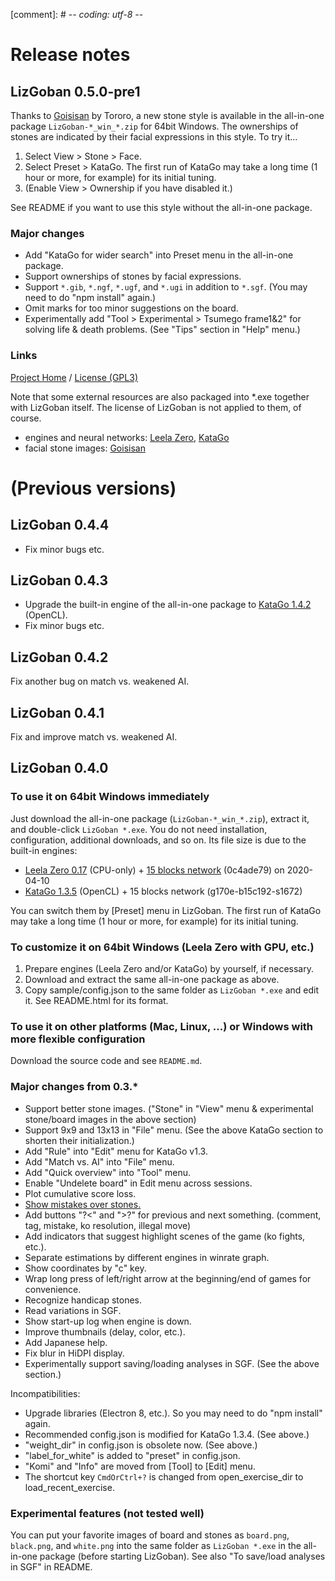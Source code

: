 [comment]: # -*- coding: utf-8 -*-

# Release notes

## LizGoban 0.5.0-pre1

Thanks to [Goisisan](https://www.asahi-net.or.jp/~hk6t-itu/igo/goisisan.html) by Tororo, a new stone style is available in the all-in-one package `LizGoban-*_win_*.zip` for 64bit Windows. The ownerships of stones are indicated by their facial expressions in this style. To try it...

1. Select View > Stone > Face.
2. Select Preset > KataGo. The first run of KataGo may take a long time (1 hour or more, for example) for its initial tuning.
3. (Enable View > Ownership if you have disabled it.)

See README if you want to use this style without the all-in-one package.

### Major changes

* Add "KataGo for wider search" into Preset menu in the all-in-one package.
* Support ownerships of stones by facial expressions.
* Support `*.gib`, `*.ngf`, `*.ugf`, and `*.ugi` in addition to `*.sgf`. (You may need to do "npm install" again.)
* Omit marks for too minor suggestions on the board.
* Experimentally add "Tool > Experimental > Tsumego frame1&2" for solving life & death problems. (See "Tips" section in "Help" menu.)

### Links

[Project Home](https://github.com/kaorahi/lizgoban) /
[License (GPL3)](https://github.com/kaorahi/lizgoban/blob/master/LICENSE.txt)

Note that some external resources are also packaged into *.exe together with LizGoban itself. The license of LizGoban is not applied to them, of course.

* engines and neural networks: [Leela Zero](https://github.com/leela-zero/leela-zero/releases/tag/v0.17), [KataGo](https://github.com/lightvector/KataGo/)
* facial stone images: [Goisisan](https://www.asahi-net.or.jp/~hk6t-itu/igo/goisisan.html)

# (Previous versions)

## LizGoban 0.4.4

* Fix minor bugs etc.

## LizGoban 0.4.3

* Upgrade the built-in engine of the all-in-one package to [KataGo 1.4.2](https://github.com/lightvector/KataGo/releases/tag/v1.4.2) (OpenCL).
* Fix minor bugs etc.

## LizGoban 0.4.2

Fix another bug on match vs. weakened AI.

## LizGoban 0.4.1

Fix and improve match vs. weakened AI.

## LizGoban 0.4.0

### To use it on 64bit Windows immediately

Just download the all-in-one package (`LizGoban-*_win_*.zip`), extract it, and double-click `LizGoban *.exe`. You do not need installation, configuration, additional downloads, and so on. Its file size is due to the built-in engines:

* [Leela Zero 0.17](https://github.com/leela-zero/leela-zero/releases/tag/v0.17) (CPU-only) + [15 blocks network](https://github.com/leela-zero/leela-zero/issues/2192) (0c4ade79) on 2020-04-10
* [KataGo 1.3.5](https://github.com/lightvector/KataGo/releases/tag/v1.3.5) (OpenCL) + 15 blocks network (g170e-b15c192-s1672)

You can switch them by [Preset] menu in LizGoban. The first run of KataGo may take a long time (1 hour or more, for example) for its initial tuning.

### To customize it on 64bit Windows (Leela Zero with GPU, etc.)

1. Prepare engines (Leela Zero and/or KataGo) by yourself, if necessary.
2. Download and extract the same all-in-one package as above.
3. Copy sample/config.json to the same folder as `LizGoban *.exe` and edit it. See README.html for its format.

### To use it on other platforms (Mac, Linux, ...) or Windows with more flexible configuration

Download the source code and see `README.md`.

### Major changes from 0.3.*

* Support better stone images. ("Stone" in "View" menu & experimental stone/board images in the above section)
* Support 9x9 and 13x13 in "File" menu. (See the above KataGo section to shorten their initialization.)
* Add "Rule" into "Edit" menu for KataGo v1.3.
* Add "Match vs. AI" into "File" menu.
* Add "Quick overview" into "Tool" menu.
* Enable "Undelete board" in Edit menu across sessions.
* Plot cumulative score loss.
* [Show mistakes over stones.](https://github.com/featurecat/lizzie/issues/671#issuecomment-586090067)
* Add buttons "?<" and ">?" for previous and next something. (comment, tag, mistake, ko resolution, illegal move)
* Add indicators that suggest highlight scenes of the game (ko fights, etc.).
* Separate estimations by different engines in winrate graph.
* Show coordinates by "c" key.
* Wrap long press of left/right arrow at the beginning/end of games for convenience.
* Recognize handicap stones.
* Read variations in SGF.
* Show start-up log when engine is down.
* Improve thumbnails (delay, color, etc.).
* Add Japanese help.
* Fix blur in HiDPI display.
* Experimentally support saving/loading analyses in SGF. (See the above section.)

Incompatibilities:

* Upgrade libraries (Electron 8, etc.). So you may need to do "npm install" again.
* Recommended config.json is modified for KataGo 1.3.4. (See above.)
* "weight_dir" in config.json is obsolete now. (See above.)
* "label_for_white" is added to "preset" in config.json.
* "Komi" and "Info" are moved from [Tool] to [Edit] menu.
* The shortcut key `CmdOrCtrl+?` is changed from open_exercise_dir to load_recent_exercise.

### Experimental features (not tested well)

You can put your favorite images of board and stones as `board.png`, `black.png`, and `white.png` into the same folder as `LizGoban *.exe` in the all-in-one package (before starting LizGoban). See also "To save/load analyses in SGF" in README.
